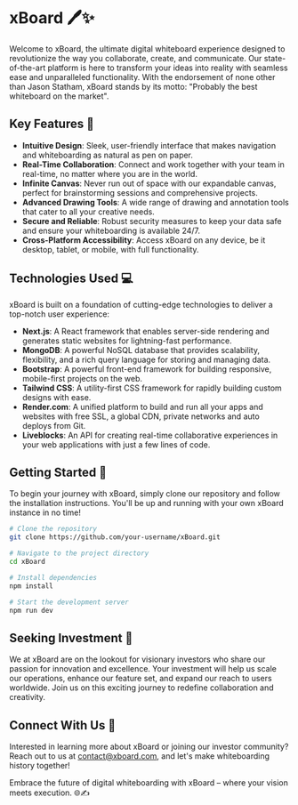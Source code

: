 # xBoard 🖊️✨

Welcome to xBoard, the ultimate digital whiteboard experience designed to revolutionize the way you collaborate, create, and communicate. Our state-of-the-art platform is here to transform your ideas into reality with seamless ease and unparalleled functionality. With the endorsement of none other than Jason Statham, xBoard stands by its motto: "Probably the best whiteboard on the market".

## Key Features 🚀

- **Intuitive Design**: Sleek, user-friendly interface that makes navigation and whiteboarding as natural as pen on paper.
- **Real-Time Collaboration**: Connect and work together with your team in real-time, no matter where you are in the world.
- **Infinite Canvas**: Never run out of space with our expandable canvas, perfect for brainstorming sessions and comprehensive projects.
- **Advanced Drawing Tools**: A wide range of drawing and annotation tools that cater to all your creative needs.
- **Secure and Reliable**: Robust security measures to keep your data safe and ensure your whiteboarding is available 24/7.
- **Cross-Platform Accessibility**: Access xBoard on any device, be it desktop, tablet, or mobile, with full functionality.

## Technologies Used 💻

xBoard is built on a foundation of cutting-edge technologies to deliver a top-notch user experience:

- **Next.js**: A React framework that enables server-side rendering and generates static websites for lightning-fast performance.
- **MongoDB**: A powerful NoSQL database that provides scalability, flexibility, and a rich query language for storing and managing data.
- **Bootstrap**: A powerful front-end framework for building responsive, mobile-first projects on the web.
- **Tailwind CSS**: A utility-first CSS framework for rapidly building custom designs with ease.
- **Render.com**: A unified platform to build and run all your apps and websites with free SSL, a global CDN, private networks and auto deploys from Git.
- **Liveblocks**: An API for creating real-time collaborative experiences in your web applications with just a few lines of code.

## Getting Started 🌟

To begin your journey with xBoard, simply clone our repository and follow the installation instructions. You'll be up and running with your own xBoard instance in no time!

```bash
# Clone the repository
git clone https://github.com/your-username/xBoard.git

# Navigate to the project directory
cd xBoard

# Install dependencies
npm install

# Start the development server
npm run dev
```

## Seeking Investment 💼
We at xBoard are on the lookout for visionary investors who share our passion for innovation and excellence. Your investment will help us scale our operations, enhance our feature set, and expand our reach to users worldwide. Join us on this exciting journey to redefine collaboration and creativity.

## Connect With Us 🤝
Interested in learning more about xBoard or joining our investor community? Reach out to us at contact@xboard.com, and let's make whiteboarding history together!

Embrace the future of digital whiteboarding with xBoard – where your vision meets execution. 🌐✍️